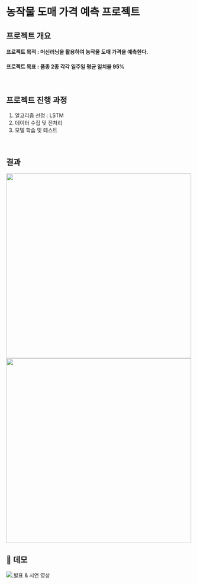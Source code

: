# 농작물 도매 가격 예측 프로젝트

## 프로젝트 개요
#### 프로젝트 목적 : 머신러닝을 활용하여 농작물 도매 가격을 예측한다.
#### 프로젝트 목표 : 품종 2종 각각 일주일 평균 일치율 95%

<br/>

## 프로젝트 진행 과정
1. 알고리즘 선정 : LSTM
3. 데이터 수집 및 전처리
4. 모델 학습 및 테스트

<br/>

## 결과
<image src="https://github.com/user-attachments/assets/05a92704-4bee-41a7-9513-0c358ebe009c" width="500">
<br/>
<image src="https://github.com/user-attachments/assets/3f86c46e-e6ab-4d47-bbfe-7f7d998704b4" width="500">   

<br/>

## 🎥 데모

<a href="" target="_blank">
    <img src="https://img.shields.io/badge/ -FF0000?style=social&logo=youtube"/>
</a> 발표 & 시연 영상
